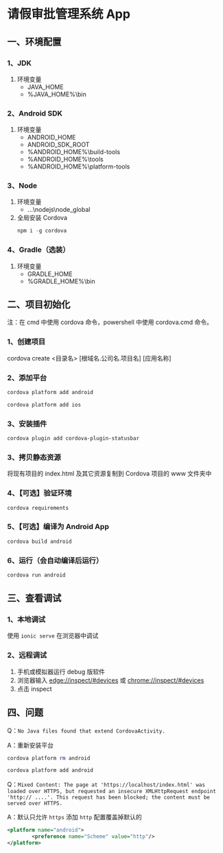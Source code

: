 # 请假审批管理系统 App

## 一、环境配置

### 1、JDK

1. 环境变量
   * JAVA_HOME
   * %JAVA_HOME%\bin

### 2、Android SDK

1. 环境变量
   * ANDROID_HOME
   * ANDROID_SDK_ROOT
   * %ANDROID_HOME%\build-tools
   * %ANDROID_HOME%\tools
   * %ANDROID_HOME%\platform-tools

### 3、Node

1. 环境变量
   * ...\nodejs\node_global
2. 全局安装 Cordova
   ```powershell
   npm i -g cordova
   ```

### 4、Gradle（选装）

1. 环境变量
   * GRADLE_HOME
   * %GRADLE_HOME%\bin

## 二、项目初始化

注：在 cmd 中使用 cordova 命令，powershell 中使用 cordova.cmd 命令。

### 1、创建项目

cordova create <目录名> [根域名.公司名.项目名] [应用名称]

### 2、添加平台

```powershell
cordova platform add android

cordova platform add ios
```

### 3、安装插件

```powershell
cordova plugin add cordova-plugin-statusbar
```

### 3、拷贝静态资源

将现有项目的 index.html 及其它资源复制到 Cordova 项目的 www 文件夹中

### 4、【可选】验证环境

```powershell
cordova requirements
```

### 5、【可选】编译为 Android App

```powershell
cordova build android
```

### 6、运行（会自动编译后运行）

```powershell
cordova run android
```

## 三、查看调试

### 1、本地调试

使用 `ionic serve` 在浏览器中调试

### 2、远程调试

1. 手机或模拟器运行 debug 版软件
2. 浏览器输入 [edge://inspect/#devices](edge://inspect/#devices "远程调试") 或 [chrome://inspect/#devices](chrome://inspect/#devices "远程调试")
3. 点击 inspect

## 四、问题

Q：`No Java files found that extend CordovaActivity.`

A：重新安装平台

```powershell
cordova platform rm android

cordova platform add android
```

Q：`Mixed Content: The page at 'https://localhost/index.html' was loaded over HTTPS, but requested an insecure XMLHttpRequest endpoint 'http:// ....'. This request has been blocked; the content must be served over HTTPS.`

A：默认只允许  `https` 添加 `http` 配置覆盖掉默认的

```xml
<platform name="android">
        <preference name="Scheme" value="http"/>
</platform>
```

